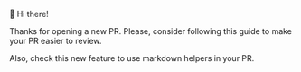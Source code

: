 👋 Hi there!

Thanks for opening a new PR. Please, consider following this guide to make your PR easier to review.

Also, check this new feature to use markdown helpers in your PR.